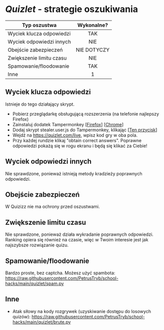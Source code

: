 # *Quizlet* - strategie oszukiwania
| Typ oszustwa              | Wykonalne?    |
| -----------------         |:-------------:|
| Wyciek klucza odpowiedzi  | TAK           |
| Wyciek odpowiedzi innych  | NIE           |
| Obejście zabezpieczeń     | NIE DOTYCZY   |
| Zwiększenie limitu czasu  | NIE           |
| Spamowanie/floodowanie    | TAK           |
| Inne                      | 1             |

## Wyciek klucza odpowiedzi
 Istnieje do tego działający skrypt.
 - Pobierz przeglądarkę obsługującą rozszerzenia (na telefonie najlepszy Firefox)
- Zainstaluj dodatek Tampermonkey [[Firefox](https://addons.mozilla.org/en-US/firefox/addon/tampermonkey/)] [[Chrome](https://chrome.google.com/webstore/detail/tampermonkey/dhdgffkkebhmkfjojejmpbldmpobfkfo?hl=en)]
- Dodaj skrypt stealer.user.js do Tampermonkey, klikając [[Ten przycisk](https://raw.githubusercontent.com/PetrusTryb/school-hacks/main/quizlet/stealer.user.js)]
- Wejdź na https://quizlet.com/live, wpisz kod gry w oba pola.
- Przy każdej rundzie klikaj "obtain correct answers". Poprawne odpowiedzi pokażą się w rogu ekranu i będą się klikać za Ciebie!

## Wyciek odpowiedzi innych
Nie sprawdzone, ponieważ istnieją metody kradzieży poprawnych odpowiedzi.

## Obejście zabezpieczeń
W Quizizz nie ma ochrony przed oszustwami.

## Zwiększenie limitu czasu
Nie sprawdzone, ponieważ działa wykradanie poprawnych odpowiedzi. Ranking opiera się również na czasie, więc w Twoim interesie jest jak najszybsze rozwiązanie quizu.

## Spamowanie/floodowanie
Bardzo proste, bez captcha. Możesz użyć spambota: https://raw.githubusercontent.com/PetrusTryb/school-hacks/main/quizlet/spam.py

## Inne
 - Atak siłowy na kody rozgrywek (uzyskiwanie dostępu do losowych quizów):
    https://raw.githubusercontent.com/PetrusTryb/school-hacks/main/quizlet/brute.py